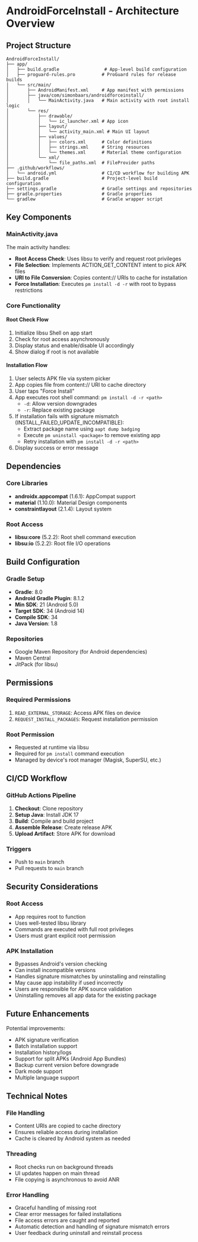 # AndroidForceInstall - Architecture Overview

## Project Structure

```
AndroidForceInstall/
├── app/
│   ├── build.gradle                 # App-level build configuration
│   ├── proguard-rules.pro          # ProGuard rules for release builds
│   └── src/main/
│       ├── AndroidManifest.xml     # App manifest with permissions
│       ├── java/com/simonbaars/androidforceinstall/
│       │   └── MainActivity.java   # Main activity with root install logic
│       └── res/
│           ├── drawable/
│           │   └── ic_launcher.xml # App icon
│           ├── layout/
│           │   └── activity_main.xml # Main UI layout
│           ├── values/
│           │   ├── colors.xml      # Color definitions
│           │   ├── strings.xml     # String resources
│           │   └── themes.xml      # Material theme configuration
│           └── xml/
│               └── file_paths.xml  # FileProvider paths
├── .github/workflows/
│   └── android.yml                 # CI/CD workflow for building APK
├── build.gradle                    # Project-level build configuration
├── settings.gradle                 # Gradle settings and repositories
├── gradle.properties               # Gradle properties
└── gradlew                         # Gradle wrapper script

```

## Key Components

### MainActivity.java
The main activity handles:
- **Root Access Check**: Uses libsu to verify and request root privileges
- **File Selection**: Implements ACTION_GET_CONTENT intent to pick APK files
- **URI to File Conversion**: Copies content:// URIs to cache for installation
- **Force Installation**: Executes `pm install -d -r` with root to bypass restrictions

### Core Functionality

#### Root Check Flow
1. Initialize libsu Shell on app start
2. Check for root access asynchronously
3. Display status and enable/disable UI accordingly
4. Show dialog if root is not available

#### Installation Flow
1. User selects APK file via system picker
2. App copies file from content:// URI to cache directory
3. User taps "Force Install"
4. App executes root shell command: `pm install -d -r <path>`
   - `-d`: Allow version downgrades
   - `-r`: Replace existing package
5. If installation fails with signature mismatch (INSTALL_FAILED_UPDATE_INCOMPATIBLE):
   - Extract package name using `aapt dump badging`
   - Execute `pm uninstall <package>` to remove existing app
   - Retry installation with `pm install -d -r <path>`
6. Display success or error message

## Dependencies

### Core Libraries
- **androidx.appcompat** (1.6.1): AppCompat support
- **material** (1.10.0): Material Design components
- **constraintlayout** (2.1.4): Layout system

### Root Access
- **libsu:core** (5.2.2): Root shell command execution
- **libsu:io** (5.2.2): Root file I/O operations

## Build Configuration

### Gradle Setup
- **Gradle**: 8.0
- **Android Gradle Plugin**: 8.1.2
- **Min SDK**: 21 (Android 5.0)
- **Target SDK**: 34 (Android 14)
- **Compile SDK**: 34
- **Java Version**: 1.8

### Repositories
- Google Maven Repository (for Android dependencies)
- Maven Central
- JitPack (for libsu)

## Permissions

### Required Permissions
1. `READ_EXTERNAL_STORAGE`: Access APK files on device
2. `REQUEST_INSTALL_PACKAGES`: Request installation permission

### Root Permission
- Requested at runtime via libsu
- Required for `pm install` command execution
- Managed by device's root manager (Magisk, SuperSU, etc.)

## CI/CD Workflow

### GitHub Actions Pipeline
1. **Checkout**: Clone repository
2. **Setup Java**: Install JDK 17
3. **Build**: Compile and build project
4. **Assemble Release**: Create release APK
5. **Upload Artifact**: Store APK for download

### Triggers
- Push to `main` branch
- Pull requests to `main` branch

## Security Considerations

### Root Access
- App requires root to function
- Uses well-tested libsu library
- Commands are executed with full root privileges
- Users must grant explicit root permission

### APK Installation
- Bypasses Android's version checking
- Can install incompatible versions
- Handles signature mismatches by uninstalling and reinstalling
- May cause app instability if used incorrectly
- Users are responsible for APK source validation
- Uninstalling removes all app data for the existing package

## Future Enhancements

Potential improvements:
- APK signature verification
- Batch installation support
- Installation history/logs
- Support for split APKs (Android App Bundles)
- Backup current version before downgrade
- Dark mode support
- Multiple language support

## Technical Notes

### File Handling
- Content URIs are copied to cache directory
- Ensures reliable access during installation
- Cache is cleared by Android system as needed

### Threading
- Root checks run on background threads
- UI updates happen on main thread
- File copying is asynchronous to avoid ANR

### Error Handling
- Graceful handling of missing root
- Clear error messages for failed installations
- File access errors are caught and reported
- Automatic detection and handling of signature mismatch errors
- User feedback during uninstall and reinstall process
